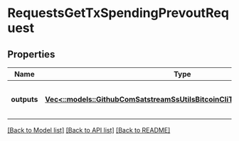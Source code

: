 # RequestsGetTxSpendingPrevoutRequest

## Properties
Name | Type | Description | Notes
------------ | ------------- | ------------- | -------------
**outputs** | [**Vec<::models::GithubComSatstreamSsUtilsBitcoinCliTxSpendingPrevoutInput>**](github_com_satstream_ss-utils_bitcoin-cli.TxSpendingPrevoutInput.md) | The transaction outputs to check | [optional] [default to null]

[[Back to Model list]](../README.md#documentation-for-models) [[Back to API list]](../README.md#documentation-for-api-endpoints) [[Back to README]](../README.md)


